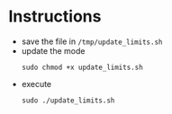 Instructions
==

- save the file in `/tmp/update_limits.sh`
- update the mode
  ```
  sudo chmod +x update_limits.sh
  ```
- execute
  ```
  sudo ./update_limits.sh
  ```
